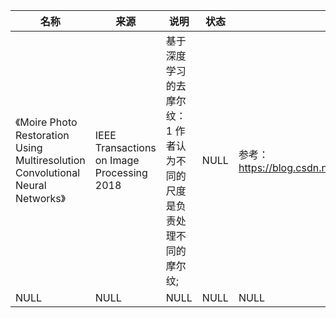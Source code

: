 |名称  |  来源   | 说明  |状态   | 备注  |
|  ----  | ----  |----  | ----  |----  |
| 《Moire Photo Restoration Using Multiresolution Convolutional Neural Networks》| IEEE Transactions on Image Processing 2018|基于深度学习的去摩尔纹：<br/>1 作者认为不同的尺度是负责处理不同的摩尔纹;|NULL |参考：https://blog.csdn.net/u013063099/article/details/88716689|
| NULL  | NULL |NULL |NULL |NULL |
